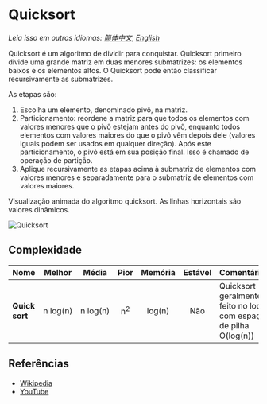 # Quicksort

_Leia isso em outros idiomas:_
[_简体中文_](README.zh-CN.md),
[_English_](README.md)

Quicksort é um algoritmo de dividir para conquistar.
Quicksort primeiro divide uma grande matriz em duas menores
submatrizes: os elementos baixos e os elementos altos.
O Quicksort pode então classificar recursivamente as submatrizes.

As etapas são:

1. Escolha um elemento, denominado pivô, na matriz.
2. Particionamento: reordene a matriz para que todos os elementos com
   valores menores que o pivô estejam antes do pivô, enquanto todos
   elementos com valores maiores do que o pivô vêm depois dele
   (valores iguais podem ser usados em qualquer direção). Após este particionamento,
   o pivô está em sua posição final. Isso é chamado de
   operação de partição.
3. Aplique recursivamente as etapas acima à submatriz de
   elementos com valores menores e separadamente para o
   submatriz de elementos com valores maiores.

Visualização animada do algoritmo quicksort.
As linhas horizontais são valores dinâmicos.

![Quicksort](https://upload.wikimedia.org/wikipedia/commons/6/6a/Sorting_quicksort_anim.gif)

## Complexidade

| Nome           |    Melhor     |     Média     |     Pior      | Memória | Estável | Comentários                                                         |
| -------------- | :-----------: | :-----------: | :-----------: | :-----: | :-----: | :------------------------------------------------------------------ |
| **Quick sort** | n&nbsp;log(n) | n&nbsp;log(n) | n<sup>2</sup> | log(n)  |   Não   | Quicksort geralmente é feito no local com espaço de pilha O(log(n)) |

## Referências

- [Wikipedia](https://pt.wikipedia.org/wiki/Quicksort)
- [YouTube](https://www.youtube.com/watch?v=SLauY6PpjW4&index=28&list=PLLXdhg_r2hKA7DPDsunoDZ-Z769jWn4R8)
